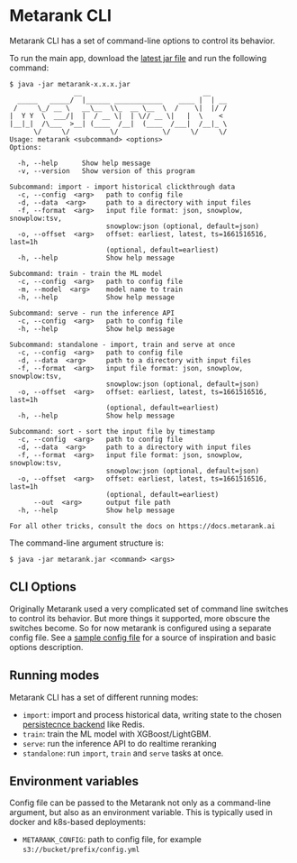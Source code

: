 # Metarank CLI

Metarank CLI has a set of command-line options to control its behavior. 

To run the main app, download the [latest jar file](https://github.com/metarank/metarank/releases) and run the following command:

```shell
$ java -jar metarank-x.x.x.jar
                __                              __    
  _____   _____/  |______ ____________    ____ |  | __
 /     \_/ __ \   __\__  \\_  __ \__  \  /    \|  |/ /
|  Y Y  \  ___/|  |  / __ \|  | \// __ \|   |  \    < 
|__|_|  /\___  >__| (____  /__|  (____  /___|  /__|_ \
      \/     \/          \/           \/     \/     \/
Usage: metarank <subcommand> <options>
Options:

  -h, --help      Show help message
  -v, --version   Show version of this program

Subcommand: import - import historical clickthrough data
  -c, --config  <arg>   path to config file
  -d, --data  <arg>     path to a directory with input files
  -f, --format  <arg>   input file format: json, snowplow, snowplow:tsv,
                        snowplow:json (optional, default=json)
  -o, --offset  <arg>   offset: earliest, latest, ts=1661516516, last=1h
                        (optional, default=earliest)
  -h, --help            Show help message

Subcommand: train - train the ML model
  -c, --config  <arg>   path to config file
  -m, --model  <arg>    model name to train
  -h, --help            Show help message

Subcommand: serve - run the inference API
  -c, --config  <arg>   path to config file
  -h, --help            Show help message

Subcommand: standalone - import, train and serve at once
  -c, --config  <arg>   path to config file
  -d, --data  <arg>     path to a directory with input files
  -f, --format  <arg>   input file format: json, snowplow, snowplow:tsv,
                        snowplow:json (optional, default=json)
  -o, --offset  <arg>   offset: earliest, latest, ts=1661516516, last=1h
                        (optional, default=earliest)
  -h, --help            Show help message

Subcommand: sort - sort the input file by timestamp
  -c, --config  <arg>   path to config file
  -d, --data  <arg>     path to a directory with input files
  -f, --format  <arg>   input file format: json, snowplow, snowplow:tsv,
                        snowplow:json (optional, default=json)
  -o, --offset  <arg>   offset: earliest, latest, ts=1661516516, last=1h
                        (optional, default=earliest)
      --out  <arg>      output file path
  -h, --help            Show help message

For all other tricks, consult the docs on https://docs.metarank.ai

```

The command-line argument structure is:
```shell
$ java -jar metarank.jar <command> <args>
```

## CLI Options

Originally Metarank used a very complicated set of command line switches to control its behavior. But more things it
supported, more obscure the switches become. So for now metarank is configured using a separate config file. See
a [sample config file](../configuration/sample-config.yml) for a source of inspiration and basic options description.


## Running modes

Metarank CLI has a set of different running modes:
* `import`: import and process historical data, writing state to the chosen [persistecnce backend](../configuration/persistence.md) like Redis.
* `train`: train the ML model with XGBoost/LightGBM.
* `serve`: run the inference API to do realtime reranking
* `standalone`: run `import`, `train` and `serve` tasks at once.

## Environment variables

Config file can be passed to the Metarank not only as a command-line argument, but also as an environment variable.
This is typically used in docker and k8s-based deployments:
* `METARANK_CONFIG`: path to config file, for example `s3://bucket/prefix/config.yml`